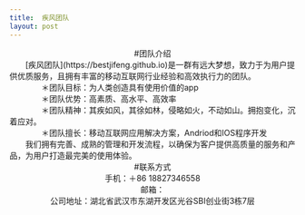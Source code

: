 ```yaml
---
title:  疾风团队
layout: post
---
```

<center>#团队介绍</center>&emsp;&emsp;[疾风团队](https://bestjifeng.github.io)是一群有远大梦想，致力于为用户提供优质服务，且拥有丰富的移动互联网行业经验和高效执行力的团队。<br>&emsp;&emsp;&emsp;&emsp;＊团队目标：为人类创造具有使用价值的app<br>&emsp;&emsp;&emsp;&emsp;＊团队优势：高素质、高水平、高效率<br>&emsp;&emsp;&emsp;&emsp;＊团队精神：其疾如风，其徐如林，侵略如火，不动如山。拥抱变化，沉着应对。<br>&emsp;&emsp;&emsp;&emsp;＊团队擅长：移动互联网应用解决方案，Andriod和IOS程序开发<br>&emsp;&emsp;我们拥有完善、成熟的管理和开发流程，以确保为客户提供高质量的服务和产品，为用户打造最完美的使用体验。<br><center>#联系方式</center><center>手机：＋86 18827346558</center><center>邮箱：<jifengbestapp@gmail.com></center>
<center>公司地址：湖北省武汉市东湖开发区光谷SBI创业街3栋7层</center>